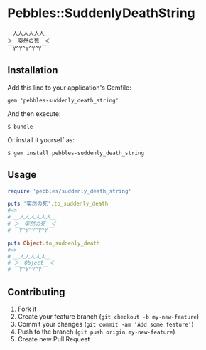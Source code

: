 # Pebbles::SuddenlyDeathString

    ＿人人人人人人＿
    ＞　突然の死　＜
    ￣Y^Y^Y^Y^Y￣

## Installation

Add this line to your application's Gemfile:

    gem 'pebbles-suddenly_death_string'

And then execute:

    $ bundle

Or install it yourself as:

    $ gem install pebbles-suddenly_death_string

## Usage

```ruby
require 'pebbles/suddenly_death_string'

puts '突然の死'.to_suddenly_death
#=>
# ＿人人人人人人＿
# ＞　突然の死　＜
# ￣Y^Y^Y^Y^Y￣

puts Object.to_suddenly_death
#=>
# ＿人人人人人＿
# ＞　Object　＜
# ￣Y^Y^Y^Y￣


```

## Contributing

1. Fork it
2. Create your feature branch (`git checkout -b my-new-feature`)
3. Commit your changes (`git commit -am 'Add some feature'`)
4. Push to the branch (`git push origin my-new-feature`)
5. Create new Pull Request
